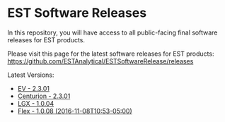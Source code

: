 # EST Software Releases

In this repository, you will have access to all public-facing final software releases for EST products.

Please visit this page for the latest software releases for EST products:
https://github.com/ESTAnalytical/ESTSoftwareRelease/releases

Latest Versions: 
- [EV - 2.3.01](https://github.com/ESTAnalytical/ESTSoftwareRelease/releases/tag/EV-2.2.14)
- [Centurion - 2.3.01](https://github.com/ESTAnalytical/ESTSoftwareRelease/releases/tag/Cent-2.3.01)
- [LGX - 1.0.04](https://github.com/ESTAnalytical/ESTSoftwareRelease/releases/tag/Cent-2.2.14.0)
- [Flex - 1.0.08 (2016-11-08T10:53-05:00)](https://github.com/ESTAnalytical/ESTSoftwareRelease/releases/tag/FLEXv1.0.08)
